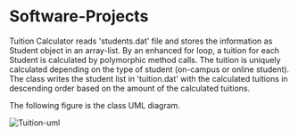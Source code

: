 # Software-Projects
Tuition Calculator reads 'students.dat' file and stores the information as Student object in an array-list. By an enhanced for loop, a tuition for each Student is calculated by polymorphic method calls. The tuition is uniquely calculated depending on the type of student (on-campus or online student). The class writes the student list in 'tuition.dat' with the calculated tuitions in descending order based on the amount of the calculated tuitions.

The following figure is the class UML diagram. 

![Tuition-uml](https://user-images.githubusercontent.com/20247211/66723922-3afcb380-edd4-11e9-92ae-984a98d23e5e.png)


